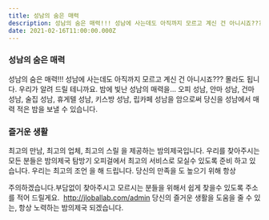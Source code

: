 ```yaml
---
title: 성남의 숨은 매력
description: 성남의 숨은 매력!!! 성남에 사는데도 아직까지 모르고 계신 건 아니시죠??? 몰라도 됩니다. 우리가 알려 드릴 테니까요. 밤에 빛난 성남의 매력을… 오피 성남, 안마 성남, 건마 성남, 술집 성남, 휴게텔 성남, 키스방 성남, 립카페 성남을 암으로써 당신을 성남에서 매력 적은 밤을 보낼 수 있습니다. 즐거운 생활. 최고의 만남, 최고의 업체, 최고의 스릴 을 제공하는 밤의제국입니다. 우리를 찾아주시는 모든 분들은 밤의제국 탐방기 오피걸에서 최고의 서비스로 모실수 있도록 준비 하고 있습니다. 우리는 최고의 조언 을 해 드립니다. 당신의 만족을 도 높으기 위해 항상 주의하겠습니다.부담없이 찾아주시고 모르시는 분들을 위해서 쉽게 찾을수 있도록 주소를 적어 드릴게요.  http://jloballab.com/admin 당신의 즐거운 생활을 도움을 줄 수 있는, 항상 노력하는 밤의제국 되겠습니다.
date: 2021-02-16T11:00:00.000Z
---
```


### 성남의 숨은 매력

성남의 숨은 매력!!! 성남에 사는데도 아직까지 모르고 계신 건 아니시죠??? 몰라도 됩니다.
우리가 알려 드릴 테니까요. 밤에 빛난 성남의 매력을… 오피 성남, 안마 성남, 건마 성남, 술집
성남, 휴게텔 성남, 키스방 성남, 립카페 성남을 암으로써 당신을 성남에서 매력 적은 밤을
보낼 수 있습니다.

### 즐거운 생활

최고의 만남, 최고의 업체, 최고의 스릴 을 제공하는 밤의제국입니다. 우리를 찾아주시는 모든
분들은 밤의제국 탐방기 오피걸에서 최고의 서비스로 모실수 있도록 준비 하고 있습니다.
우리는 최고의 조언 을 해 드립니다. 당신의 만족을 도 높으기 위해 항상

주의하겠습니다.부담없이 찾아주시고 모르시는 분들을 위해서 쉽게 찾을수 있도록 주소를
적어 드릴게요.  http://jloballab.com/admin 당신의 즐거운 생활을 도움을 줄 수 있는, 항상
노력하는 밤의제국 되겠습니다.
